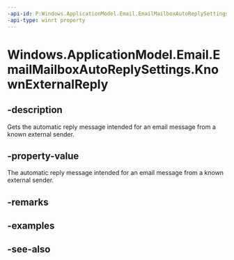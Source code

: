 ```yaml
---
-api-id: P:Windows.ApplicationModel.Email.EmailMailboxAutoReplySettings.KnownExternalReply
-api-type: winrt property
---
```


<!-- Property syntax
public Windows.ApplicationModel.Email.EmailMailboxAutoReply KnownExternalReply { get; }
-->

# Windows.ApplicationModel.Email.EmailMailboxAutoReplySettings.KnownExternalReply

## -description
Gets the automatic reply message intended for an email message from a known external sender.

## -property-value
The automatic reply message intended for an email message from a known external sender.

## -remarks

## -examples

## -see-also
